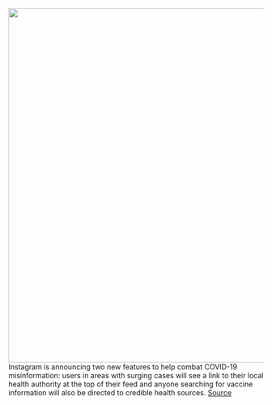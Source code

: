 <img src='https://cdn.vox-cdn.com/thumbor/1sjhJhMrwHeILe_YqAHC9LT49-g=/0x0:2040x1360/1200x800/filters:focal(857x517:1183x843)/cdn.vox-cdn.com/uploads/chorus_image/image/68543591/acastro_190919_1777_instagram_0002.0.0.png' width='700px' /><br/>
Instagram is announcing two new features to help combat COVID-19 misinformation: users in areas with surging cases will see a link to their local health authority at the top of their feed and anyone searching for vaccine information will also be directed to credible health sources.
<a href='https://www.theverge.com/2020/12/17/22187298/instagram-coronavirus-covid19-misinformation-notifications'> Source <a/>